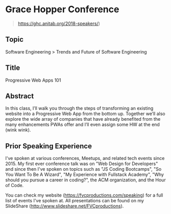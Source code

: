 # Grace Hopper Conference

> https://ghc.anitab.org/2018-speakers/)

## Topic

Software Engineering > Trends and Future of Software Engineering

## Title

Progressive Web Apps 101

## Abstract

In this class, I’ll walk you through the steps of transforming an existing website into a Progressive Web App from the bottom up. Together we’ll also explore the wide array of companies that have already benefited from the many enhancements PWAs offer and I’ll even assign some HW at the end (wink wink).

## Prior Speaking Experience

I've spoken at various conferences, Meetups, and related tech events since 2015. My first ever conference talk was on "Web Design for Developers" and since then I've spoken on topics such as "JS Coding Bootcamps", "So You Want To Be A Wizard", "My Experience with Fullstack Academy", "Why should you pursue a career in coding?", the ACM organization, and the Hour of Code.

You can check my website (https://fvcproductions.com/speaking) for a full list of events I've spoken at. All presentations can be found on my SlideShare (http://www.slideshare.net/FVCproductions).
